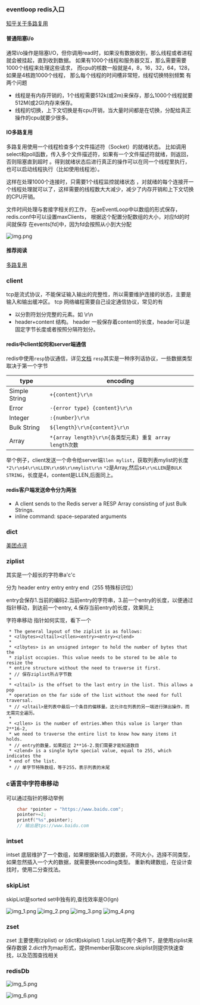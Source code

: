 ### eventloop  redis入口
[知乎关于多路复用](https://www.zhihu.com/question/28594409/answer/74003996)
#### 普通阻塞i/o
通常i/o操作是阻塞I/O，但你调用read时，如果没有数据收到，那么线程或者进程就会被挂起，直到收到数据。
如果有1000个线程和服务器交互，那么需要需要1000个线程来处理这些请求，
而cpu的核数一般就是4，8，16，32，64，128，如果是4核跑1000个线程，
那么每个线程的时间槽非常短，线程切换特别频繁
有两个问题
+ 线程是有内存开销的，1个线程需要512k(或2m)来保存，那么1000个线程就要512M(或2G)内存来保存。
+ 线程的切换，上下文切换是有cpu开销，当大量时间都是在切换，分配给真正操作的cpu就要少很多。
#### IO多路复用
多路复用使用一个线程检查多个文件描述符（Socket）的就绪状态。
比如调用select和poll函数，传入多个文件描述符，如果有一个文件描述符就绪，则返回，否则阻塞直到超时
。得到就绪状态后进行真正的操作可以在同一个线程里执行，也可以启动线程执行（比如使用线程池）。

这样在处理1000个连接时，只需要1个线程监控就绪状态
，对就绪的每个连接开一个线程处理就可以了，这样需要的线程数大大减少，减少了内存开销和上下文切换的CPU开销。




文件时间处理与套接字相关的工作，
在aeEventLoop中以数组的形式保存，redis.conf中可以设置maxClients，
根据这个配置分配数组的大小，对应fd的时间就保存 在events[fd]中，因为fd会按照从小到大分配


![img.png](img.png)
#### 推荐阅读
[多路复用](https://draveness.me/redis-io-multiplexing/)

### client
tcp是流式协议，不能保证输入输出的完整性，所以需要维护连接的状态，主要是输入和输出缓冲区。
tcp 网络编程需要自己设定通信协议，常见的有
+ 以分割符划分完整的元素。如 \r\n
+ header+content 结构。 header 一般保存着content的长度，header可以是固定字节长度或者按照分隔符划分。
#### redis中client如何和server端通信
redis中使用`resp`协议通信，详见[文档](https://redis.io/topics/protocol)
`resp`其实是一种序列话协议，一些数据类型取决于第一个字节

type |  encoding
--- | ---
Simple String | `+{content}\r\n`
Error | `-{error type} {content}\r\n`
Integer | `:{number}\r\n`
Bulk String | `${length}\r\n{content}\r\n`
Array | `*{array length}\r\n{各类型元素} 重复 array length次数`


举个例子，client发送一个命令给server端`llen mylist`，获取列表mylist的长度
`*2\r\n$4\r\nLLEN\r\n$6\r\nmylist\r\n`
`*2`是Array,然后`$4\r\nLLEN`是`BULK STRING`，长度是4，content是LLEN,后面同上。
#### redis客户端发送命令分为两张
+ A client sends to the Redis server a RESP Array consisting of just Bulk Strings.
+ inline command: space-separated arguments 




### dict
[美团点评](https://tech.meituan.com/2018/07/27/redis-rehash-practice-optimization.html)

### ziplist
其实是一个超长的字符串a'c'c

分为
header  entry entry entry   end（255 特殊标识位）

entry会保存1.当前的编码2.当前entry的字符串，3.前一个entry的长度，以便通过指针移动，到达前一个entry,
4.保存当前entry的长度，效果同上


字符串移动 指针如何实现，看下一个



```text
 * The general layout of the ziplist is as follows:
 * <zlbytes><zltail><zllen><entry><entry><zlend>
 *
 * <zlbytes> is an unsigned integer to hold the number of bytes that the
 * ziplist occupies. This value needs to be stored to be able to resize the
 * entire structure without the need to traverse it first.
 * // 保存ziplist所占字节数
 *
 * <zltail> is the offset to the last entry in the list. This allows a pop
 * operation on the far side of the list without the need for full traversal.
 * // <zltail>是列表中最后一个条目的偏移量。这允许在列表的另一端进行弹出操作，而无需完全遍历。
 *
 * <zllen> is the number of entries.When this value is larger than 2**16-2,
 * we need to traverse the entire list to know how many items it holds.
 * // entry的数量，如果超过 2**16-2.我们需要才能知道数目
 * <zlend> is a single byte special value, equal to 255, which indicates the
 * end of the list.
 * // 单字节特殊数组，等于255，表示列表的末尾
```


### c语言中字符串移动
可以通过指针的移动举例
```c
    char *pointer = "https://www.baidu.com";
    pointer+=2;
    printf("%s",pointer);
    // 输出是tps://www.baidu.com
```
### intset
intset 底层维护了一个数组，如果根据新插入的数据，不同大小，选择不同类型，如果忽然插入一个大的数据，就需要换encoding类型。
重新构建数组，在设计查找时，使用二分查找法。

### skipList
skipList是sorted set中独有的,查找效率是O(lgn)

![img_1.png](img_1.png)
![img_2.png](img_2.png)
![img_3.png](img_3.png)
![img_4.png](img_4.png)

### zset
zset 主要使用(ziplist)  or (dict和skiplist)
1.zipList在两个条件下，是使用ziplist来保存数据
2.dict作为map形式，提供member获取score.skiplist则提供快速查找，以及范围查找相关

### redisDb

![img_5.png](img_5.png)

![img_6.png](img_6.png)
